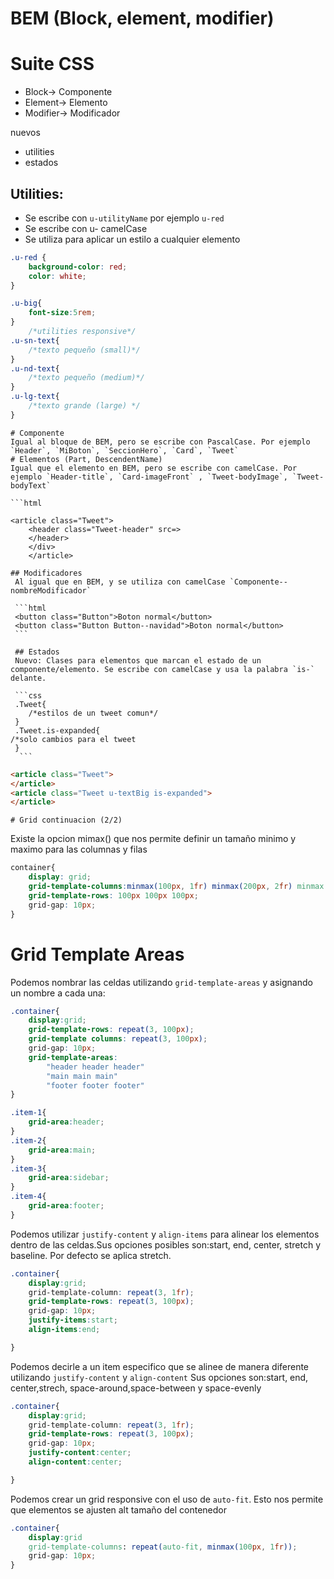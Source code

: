 # BEM (Block, element, modifier)

# Suite CSS
- Block-> Componente
- Element-> Elemento
- Modifier-> Modificador

nuevos
- utilities
- estados

## Utilities:
- Se escribe con `u-utilityName` por ejemplo `u-red`
- Se escribe con u- camelCase
- Se utiliza para aplicar un estilo a cualquier elemento

```css
.u-red {
    background-color: red;
    color: white;
}

.u-big{
    font-size:5rem;
}
    /*utilities responsive*/
.u-sn-text{
    /*texto pequeño (small)*/
}
.u-nd-text{
    /*texto pequeño (medium)*/
}
.u-lg-text{
    /*texto grande (large) */
}
```

    # Componente
    Igual al bloque de BEM, pero se escribe con PascalCase. Por ejemplo `Header`, `MiBoton`, `SeccionHero`, `Card`, `Tweet`
    # Elementos (Part, DescendentName)
    Igual que el elemento en BEM, pero se escribe con camelCase. Por ejemplo `Header-title`, `Card-imageFront` , `Tweet-bodyImage`, `Tweet-bodyText`

    ```html

    <article class="Tweet">
        <header class="Tweet-header" src=>
        </header>
        </div>
        </article>

    ## Modificadores
     Al igual que en BEM, y se utiliza con camelCase `Componente--nombreModificador`

     ```html
     <button class="Button">Boton normal</button>
     <button class="Button Button--navidad">Boton normal</button>
     ```

     ## Estados
     Nuevo: Clases para elementos que marcan el estado de un componente/elemento. Se escribe con camelCase y usa la palabra `is-` delante.

     ```css
     .Tweet{
        /*estilos de un tweet comun*/
     }
     .Tweet.is-expanded{
    /*solo cambios para el tweet 
     }
      ```
```html
<article class="Tweet">
</article>
<article class="Tweet u-textBig is-expanded">
</article>
```

    # Grid continuacion (2/2)
Existe la opcion mimax() que nos permite definir un tamaño minimo y maximo para las columnas y filas
```css
container{
    display: grid;
    grid-template-columns:minmax(100px, 1fr) minmax(200px, 2fr) minmax (100px, 1fr);
    grid-template-rows: 100px 100px 100px;
    grid-gap: 10px;
}

```
# Grid Template Areas
Podemos nombrar las celdas utilizando `grid-template-areas` y asignando un nombre a cada una:
```css
.container{
    display:grid;
    grid-template-rows: repeat(3, 100px);
    grid-template columns: repeat(3, 100px);
    grid-gap: 10px;
    grid-template-areas:
        "header header header"
        "main main main"
        "footer footer footer"
}

.item-1{
    grid-area:header;
}
.item-2{
    grid-area:main;
}
.item-3{
    grid-area:sidebar;
}
.item-4{
    grid-area:footer;
}
```
Podemos utilizar `justify-content` y `align-items` para alinear los elementos dentro de las celdas.Sus opciones posibles son:start, end, center, stretch y baseline. Por defecto se aplica stretch.
```css
.container{
    display:grid;
    grid-template-column: repeat(3, 1fr);
    grid-template-rows: repeat(3, 100px);
    grid-gap: 10px;
    justify-items:start;
    align-items:end;

}
```
Podemos decirle a un item especifico que se alinee de manera diferente utilizando `justify-content` y `align-content`
Sus opciones son:start, end, center,strech, space-around,space-between y space-evenly

```css
.container{
    display:grid;
    grid-template-column: repeat(3, 1fr);
    grid-template-rows: repeat(3, 100px);
    grid-gap: 10px;
    justify-content:center;
    align-content:center;

}
```
Podemos crear un grid responsive con el uso de `auto-fit`. Esto nos permite que elementos se ajusten alt tamaño del contenedor

```css
.container{
    display:grid
    grid-template-columns: repeat(auto-fit, minmax(100px, 1fr));
    grid-gap: 10px;
}